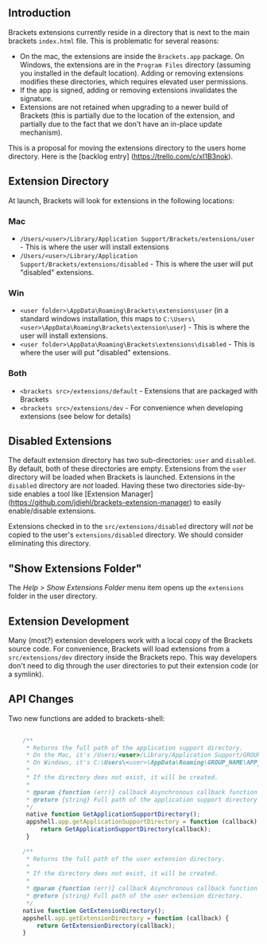 ## Introduction

Brackets extensions currently reside in a directory that is next to the main brackets `index.html` file. This is problematic for several reasons:

* On the mac, the extensions are inside the `Brackets.app` package. On Windows, the extensions are in the `Program Files` directory (assuming you installed in the default location). Adding or removing extensions modifies these directories, which requires elevated user permissions.
* If the app is signed, adding or removing extensions invalidates the signature.
* Extensions are not retained when upgrading to a newer build of Brackets (this is partially due to the location of the extension, and partially due to the fact that we don't have an in-place update mechanism).

This is a proposal for moving the extensions directory to the users home directory. Here is the [backlog entry] (https://trello.com/c/xI1B3nok).

## Extension Directory

At launch, Brackets will look for extensions in the following locations:

### Mac

* `/Users/<user>/Library/Application Support/Brackets/extensions/user` - This is where the user will install extensions
* `/Users/<user>/Library/Application Support/Brackets/extensions/disabled` - This is where the user will put "disabled" extensions.

### Win

* `<user folder>\AppData\Roaming\Brackets\extensions\user` (in a standard windows installation, this maps to `C:\Users\<user>\AppData\Roaming\Brackets\extension\user`) - This is where the user will install extensions.
* `<user folder>\AppData\Roaming\Brackets\extensions\disabled` - This is where the user will put "disabled" extensions.

### Both

* `<brackets src>/extensions/default` - Extensions that are packaged with Brackets 
* `<brackets src>/extensions/dev` - For convenience when developing extensions (see below for details)

## Disabled Extensions

The default extension directory has two sub-directories: `user` and `disabled`. By default, both of these directories are empty. Extensions from the `user` directory will be loaded when Brackets is launched. Extensions in the `disabled` directory are _not_ loaded. Having these two directories side-by-side enables a tool like [Extension Manager] (https://github.com/jdiehl/brackets-extension-manager) to easily enable/disable extensions.

Extensions checked in to the `src/extensions/disabled` directory will _not_ be copied to the user's `extensions/disabled` directory. We should consider eliminating this directory. 

## "Show Extensions Folder"

The _Help > Show Extensions Folder_ menu item opens up the `extensions` folder in the user directory. 

## Extension Development

Many (most?) extension developers work with a local copy of the Brackets source code. For convenience, Brackets will load extensions from a `src/extensions/dev` directory inside the Brackets repo. This way developers don't need to dig through the user directories to put their extension code (or a symlink).

## API Changes

Two new functions are added to brackets-shell:

```javascript
 
    /**
     * Returns the full path of the application support directory.
     * On the Mac, it's /Users/<user>/Library/Application Support/GROUP_NAME/APP_NAME
     * On Windows, it's C:\Users\<user>\AppData\Roaming\GROUP_NAME\APP_NAME
     *
     * If the directory does not exist, it will be created.
     *
     * @param {function (err)} callback Asynchronous callback function with one argument (the error)
     * @return {string} Full path of the application support directory
     */
     native function GetApplicationSupportDirectory();
     appshell.app.getApplicationSupportDirectory = function (callback) {
         return GetApplicationSupportDirectory(callback);
     }
 
    /**
     * Returns the full path of the user extension directory.
     *
     * If the directory does not exist, it will be created.
     *
     * @param {function (err)} callback Asynchronous callback function with one argument (the error)
     * @return {string} Full path of the user extension directory.
     */
    native function GetExtensionDirectory();
    appshell.app.getExtensionDirectory = function (callback) {
        return GetExtensionDirectory(callback);
    }
```